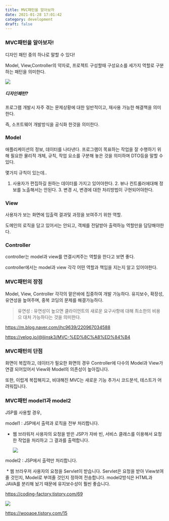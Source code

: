 ```yaml
---
title: MVC패턴을 알아보자
date: 2021-01-28 17:01:42
category: development
draft: false
---
```


### MVC패턴을 알아보자!

디자인 패턴 중의 하나로 말할 수 있다!

Model, View,Controller의 약자로, 프로젝트 구성할때 구성요소를 세가지 역할로 구분하는 패턴을 의미한다.

![](https://user-images.githubusercontent.com/68044188/106104238-84b60c80-6185-11eb-9049-8475ec6a4c9e.png)

##### 디자인패턴?

프로그램 개발시 자주 겪는 문제상황에 대한 일반적이고, 재사용 가능한 해결책을 의미한다.

즉, 소프트웨어 개발방식을 공식화 한것을 의미한다.

### Model

애플리케이션의 정보, 데이터를 나타낸다. 프로그램이 목표하는 작업을 잘 수행하기 위해 필요한 물리적 개체, 규칙, 작업 요소를 구분해 놓은 것을 의미하며 DTO등을 말할 수 있다.

몇가지 규칙이 있는데..

1. 사용자가 편집하길 원하는 데이터를 가지고 있어야한다. 2. 뷰나 컨트롤러에대해 정보를 노출해서는 안된다. 3. 변경 시, 변경에 대한 처리방법이 구현되어야한다.

### View

사용자가 보는 화면에 입출력 결과및 과정을 보여주기 위한 역할.

도메인의 로직을 담고 있어서는 안되고, 객체를 전달받아 출력하능 역할만을 담당해야한다.

### Controller

controller는 model과 view를 연결시켜주는 역할을 한다고 보면 좋다.

controller에서는 model과 view 각각 어떤 역할과 책임을 지는지 알고 있어야한다.

### MVC패턴의 장점

Model, View, Controller 각각의 맡은바에 집중하여 개발 가능하다. 유지보수, 확장성, 유연성을 높여주며, 중복 코딩의 문제를 해결가능하다.

> 유연성 : 유연성이 높으면 클라이언트의 새로운 요구사항에 대해 최소한의 비용으 대처 가능하다는 것을 의미한다.

https://m.blog.naver.com/jhc9639/220967034588

https://velog.io/@ljinsk3/MVC-%ED%8C%A8%ED%84%B4

### MVC패턴의 단점

화면이 복잡하고, 데이터가 필요한 화면의 경우 Controller에 다수의 Model과 View가 연결 되어있어서 View와 Model의 의존성이 높아집니다.

또한, 이럽게 복잡해지고, 비대해진 MVC는 새로운 기능 추가시 코드분석, 테스트가 어려워집니다.

### MVC패턴 model1과 model2

JSP를 사용할 경우,

model1 : JSP에서 출력과 로직을 전부 처리합니다.

- 웹 브라워저 사용자의 요청을 받은 JSP가 자바 빈, 서비스 클래스를 이용해서 요청한 작업을 처리하고 그 결과를 출력합니다.

  ![](https://img1.daumcdn.net/thumb/R1280x0/?scode=mtistory2&fname=https%3A%2F%2Fblog.kakaocdn.net%2Fdn%2F6SIUm%2FbtqzYCsgeQE%2FIYkMcagYXWwMf7NSbRFJu0%2Fimg.png)

model2 : JSP에서 출력만 처리합니다.

​ \* 웹 브라우저 사용자의 요청을 Servlet이 받습니다. Servlet은 요청을 받아 View보여줄 것인지, Model로 부여줄 것인지 정하여 전송합니다. model2방식은 HTML과 JAVA를 분리해 놨기 때문에 유지보수성이 훨씬 좋습니다.

https://coding-factory.tistory.com/69

![](https://img1.daumcdn.net/thumb/R1280x0/?scode=mtistory2&fname=https%3A%2F%2Fblog.kakaocdn.net%2Fdn%2FGSBZ4%2FbtqzZdec5re%2F4LYL59sQl6B72Ak4tlknP0%2Fimg.png)

https://wooaoe.tistory.com/15
